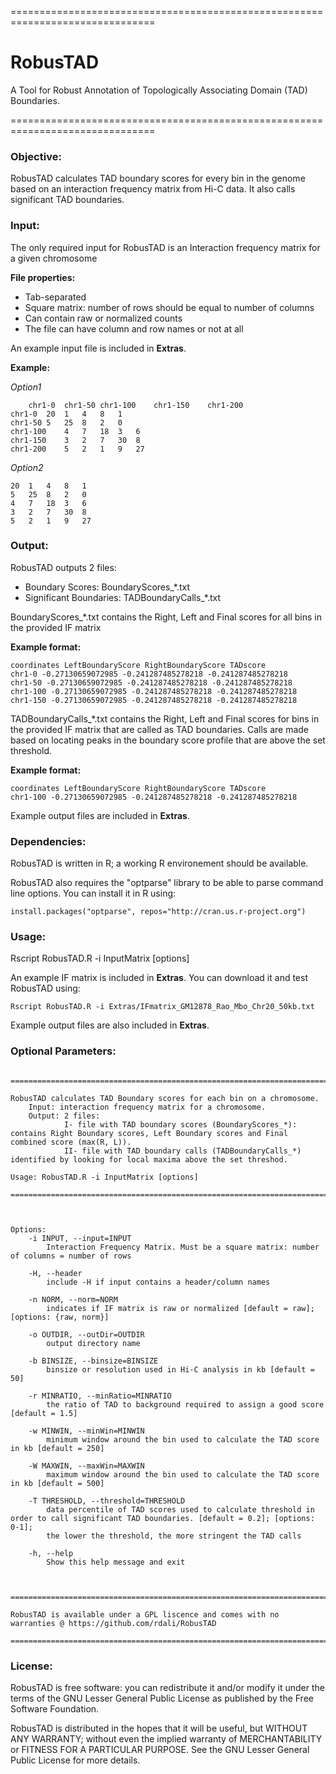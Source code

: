 ===============================================================================


# RobusTAD
A Tool for Robust Annotation of Topologically Associating Domain (TAD) Boundaries.

===============================================================================

### Objective:

RobusTAD calculates TAD boundary scores for every bin in the genome based on an interaction frequency matrix from Hi-C data. It also calls significant TAD boundaries.

### Input: 

The only required input for RobusTAD is an Interaction frequency matrix for a given chromosome

__File properties:__


  * Tab-separated
  * Square matrix: number of rows should be equal to number of columns
  * Can contain raw or normalized counts
  * The file can have column and row names or not at all


An example input file is included in __Extras__.


__Example:__

_Option1_

```
	chr1-0	chr1-50 chr1-100	chr1-150	chr1-200
chr1-0	20	1	4	8	1	
chr1-50	5	25	8	2	0
chr1-100	4	7	18	3	6
chr1-150	3	2	7	30	8
chr1-200	5	2	1	9	27
```

_Option2_

```
20	1	4	8	1	
5	25	8	2	0
4	7	18	3	6
3	2	7	30	8
5	2	1	9	27
```




### Output: 

RobusTAD outputs 2 files:

  * Boundary Scores: BoundaryScores_*.txt  
  * Significant Boundaries: TADBoundaryCalls_*.txt
  

BoundaryScores_*.txt  contains the Right, Left and Final scores for all bins in the provided IF matrix

__Example format:__

```
coordinates LeftBoundaryScore RightBoundaryScore TADscore
chr1-0 -0.27130659072985 -0.241287485278218 -0.241287485278218
chr1-50 -0.27130659072985 -0.241287485278218 -0.241287485278218
chr1-100 -0.27130659072985 -0.241287485278218 -0.241287485278218
chr1-150 -0.27130659072985 -0.241287485278218 -0.241287485278218

```

TADBoundaryCalls_*.txt  contains the Right, Left and Final scores for bins in the provided IF matrix that are called as TAD boundaries. Calls are made based on locating peaks in the boundary score profile that are above the set threshold.

__Example format:__

```
coordinates LeftBoundaryScore RightBoundaryScore TADscore
chr1-100 -0.27130659072985 -0.241287485278218 -0.241287485278218

```

Example output files are included in __Extras__.

### Dependencies:

RobusTAD is written in R; a working R environement should be available.

RobusTAD also requires the "optparse" library to be able to parse command line options. You can install it in R using:


```
install.packages("optparse", repos="http://cran.us.r-project.org")

```



### Usage: 
Rscript RobusTAD.R -i InputMatrix [options]


An example IF matrix is included in __Extras__. You can download it and test RobusTAD using:

```
Rscript RobusTAD.R -i Extras/IFmatrix_GM12878_Rao_Mbo_Chr20_50kb.txt
```

Example output files are also included in __Extras__.


### Optional Parameters:

```

==============================================================================================================================================================

RobusTAD calculates TAD Boundary scores for each bin on a chromosome.
	Input: interaction frequency matrix for a chromosome.
	Output: 2 files: 
			I- file with TAD boundary scores (BoundaryScores_*): contains Right Boundary scores, Left Boundary scores and Final combined score (max(R, L)).
			II- file with TAD boundary calls (TADBoundaryCalls_*) identified by looking for local maxima above the set threshod.

Usage: RobusTAD.R -i InputMatrix [options]

==============================================================================================================================================================



Options:
	-i INPUT, --input=INPUT
		Interaction Frequency Matrix. Must be a square matrix: number of columns = number of rows

	-H, --header
		include -H if input contains a header/column names

	-n NORM, --norm=NORM
		indicates if IF matrix is raw or normalized [default = raw]; [options: {raw, norm}]

	-o OUTDIR, --outDir=OUTDIR
		output directory name

	-b BINSIZE, --binsize=BINSIZE
		binsize or resolution used in Hi-C analysis in kb [default = 50]

	-r MINRATIO, --minRatio=MINRATIO
		the ratio of TAD to background required to assign a good score [default = 1.5]

	-w MINWIN, --minWin=MINWIN
		minimum window around the bin used to calculate the TAD score in kb [default = 250]

	-W MAXWIN, --maxWin=MAXWIN
		maximum window around the bin used to calculate the TAD score in kb [default = 500]

	-T THRESHOLD, --threshold=THRESHOLD
		data percentile of TAD scores used to calculate threshold in order to call significant TAD boundaries. [default = 0.2]; [options: 0-1];
		the lower the threshold, the more stringent the TAD calls

	-h, --help
		Show this help message and exit



==============================================================================================================================================================

RobusTAD is available under a GPL liscence and comes with no warranties @ https://github.com/rdali/RobusTAD

==============================================================================================================================================================

```


### License:

RobusTAD is free software: you can redistribute it and/or modify
it under the terms of the GNU Lesser General Public License as published by
the Free Software Foundation.

RobusTAD is distributed in the hopes that it will be useful, but WITHOUT ANY WARRANTY; without even the implied warranty of MERCHANTABILITY or FITNESS FOR A PARTICULAR PURPOSE.  See the GNU Lesser General Public License for more details.
